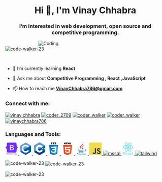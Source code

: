 <h1 align="center">Hi 👋, I'm Vinay Chhabra</h1>
<h3 align="center">I’m interested in web development, open source and competitive programming.</h3>
<img align="right" alt="Coding" width="400" src="https://as2.ftcdn.net/v2/jpg/05/90/45/35/1000_F_590453518_yYTpu0JmO80Ky1b1BrDVVxpWMNgD6trY.jpg">

<p align="left"> <img src="https://komarev.com/ghpvc/?username=code-walker-23&label=Profile%20views&color=0e75b6&style=flat" alt="code-walker-23" /> </p>

<p align="left"> <a href="https://twitter.com/" target="blank"><img src="https://img.shields.io/twitter/follow/?logo=twitter&style=for-the-badge" alt="" /></a> </p>

- 🌱 I’m currently learning **React**

- 💬 Ask me about **Competitive Programming , React ,JavaScript**

- 📫 How to reach me **VinayChhabra786@gmail.com**

<h3 align="left">Connect with me:</h3>
<p align="left">
<a href="https://www.linkedin.com/in/vinay-chhabra-a377601a9/" target="blank"><img align="center" src="https://raw.githubusercontent.com/rahuldkjain/github-profile-readme-generator/master/src/images/icons/Social/linked-in-alt.svg" alt="vinay chhabra" height="30" width="40" /></a>
<a href="https://www.codechef.com/users/coder_2709" target="blank"><img align="center" src="https://cdn.jsdelivr.net/npm/simple-icons@3.1.0/icons/codechef.svg" alt="coder_2709" height="30" width="40" /></a>
<a href="https://codeforces.com/profile/coder_walker" target="blank"><img align="center" src="https://raw.githubusercontent.com/rahuldkjain/github-profile-readme-generator/master/src/images/icons/Social/codeforces.svg" alt="coder_walker" height="30" width="40" /></a>
<a href="https://www.leetcode.com/coder_walker" target="blank"><img align="center" src="https://raw.githubusercontent.com/rahuldkjain/github-profile-readme-generator/master/src/images/icons/Social/leet-code.svg" alt="coder_walker" height="30" width="40" /></a>
<a href="https://auth.geeksforgeeks.org/user/vinaychhabra786" target="blank"><img align="center" src="https://raw.githubusercontent.com/rahuldkjain/github-profile-readme-generator/master/src/images/icons/Social/geeks-for-geeks.svg" alt="vinaychhabra786" height="30" width="40" /></a>
</p>

<h3 align="left">Languages and Tools:</h3>
<p align="left"> <a href="https://getbootstrap.com" target="_blank" rel="noreferrer"> <img src="https://raw.githubusercontent.com/devicons/devicon/master/icons/bootstrap/bootstrap-plain-wordmark.svg" alt="bootstrap" width="40" height="40"/> </a> <a href="https://www.cprogramming.com/" target="_blank" rel="noreferrer"> <img src="https://raw.githubusercontent.com/devicons/devicon/master/icons/c/c-original.svg" alt="c" width="40" height="40"/> </a> <a href="https://www.w3schools.com/cpp/" target="_blank" rel="noreferrer"> <img src="https://raw.githubusercontent.com/devicons/devicon/master/icons/cplusplus/cplusplus-original.svg" alt="cplusplus" width="40" height="40"/> </a> <a href="https://www.w3schools.com/css/" target="_blank" rel="noreferrer"> <img src="https://raw.githubusercontent.com/devicons/devicon/master/icons/css3/css3-original-wordmark.svg" alt="css3" width="40" height="40"/> </a> <a href="https://www.w3.org/html/" target="_blank" rel="noreferrer"> <img src="https://raw.githubusercontent.com/devicons/devicon/master/icons/html5/html5-original-wordmark.svg" alt="html5" width="40" height="40"/> </a> <a href="https://www.java.com" target="_blank" rel="noreferrer"> <img src="https://raw.githubusercontent.com/devicons/devicon/master/icons/java/java-original.svg" alt="java" width="40" height="40"/> </a> <a href="https://developer.mozilla.org/en-US/docs/Web/JavaScript" target="_blank" rel="noreferrer"> <img src="https://raw.githubusercontent.com/devicons/devicon/master/icons/javascript/javascript-original.svg" alt="javascript" width="40" height="40"/> </a> <a href="https://www.microsoft.com/en-us/sql-server" target="_blank" rel="noreferrer"> <img src="https://www.svgrepo.com/show/303229/microsoft-sql-server-logo.svg" alt="mssql" width="40" height="40"/> </a> <a href="https://reactjs.org/" target="_blank" rel="noreferrer"> <img src="https://raw.githubusercontent.com/devicons/devicon/master/icons/react/react-original-wordmark.svg" alt="react" width="40" height="40"/> </a> <a href="https://tailwindcss.com/" target="_blank" rel="noreferrer"> <img src="https://www.vectorlogo.zone/logos/tailwindcss/tailwindcss-icon.svg" alt="tailwind" width="40" height="40"/> </a> </p>

<p><img align="left" src="https://github-readme-stats.vercel.app/api/top-langs?username=code-walker-23&show_icons=true&locale=en&layout=compact" alt="code-walker-23" /></p>

<p>&nbsp;<img align="center" src="https://github-readme-stats.vercel.app/api?username=code-walker-23&show_icons=true&locale=en" alt="code-walker-23" /></p>

<p><img align="center" src="https://github-readme-streak-stats.herokuapp.com/?user=code-walker-23&" alt="code-walker-23" /></p>


